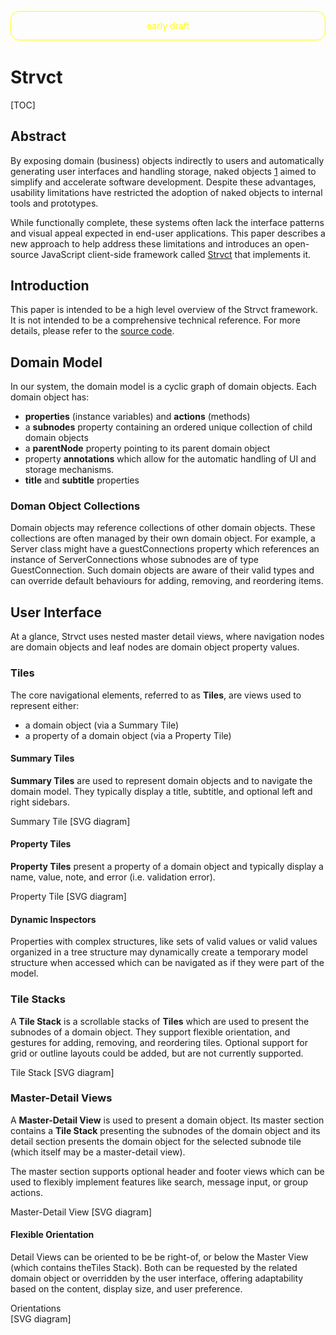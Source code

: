 <head>
  <title>strvct paper</title>
</head>

<div style="color: yellow;
        margin: 1em auto;
        margin-bottom: 3em;
        width: 100%;
        max-width: 600px;
        text-align: center;
        border: 1px solid yellow;
        padding: 1em;
        border-radius: 1em;
        box-sizing: border-box;">early draft</div>

# Strvct

[TOC]

## Abstract

By exposing domain (business) objects indirectly to users and automatically generating user interfaces and handling storage, naked objects [1] aimed to simplify and accelerate software development. Despite these advantages, usability limitations have restricted the adoption of naked objects to internal tools and prototypes.

While functionally complete, these systems often lack the interface patterns and visual appeal expected in end-user applications. This paper describes a new approach to help address these limitations and introduces an open-source JavaScript client-side framework called [Strvct](https://github.com/stevedekorte/strvct.net) that implements it.

## Introduction

This paper is intended to be a high level overview of the Strvct framework. It is not intended to be a comprehensive technical reference. For more details, please refer to the [source code](https://github.com/stevedekorte/strvct.net/README_technical.md).

<!--
## Overview

Strvct is a client-side JavaScript framework for creating single page web applications using a transparently persisted Naked Objects system in which only the domain model objects need to be defined and the user interfaces and storage are handled automatically.

<diagram>
<object type="image/svg+xml" data="docs/mvs.svg">[SVG diagram]</object>
</diagram>
-->

## Domain Model

In our system, the domain model is a cyclic graph of domain objects.
Each domain object has:

- **properties** (instance variables) and **actions** (methods)
- a **subnodes** property containing an ordered unique collection of child domain objects
- a **parentNode** property pointing to its parent domain object
- property **annotations** which allow for the automatic handling of UI and storage mechanisms.
- **title** and **subtitle** properties

### Doman Object Collections

Domain objects may reference collections of other domain objects. These collections are often managed by their own domain object. For example, a Server class might have a guestConnections property which references an instance of ServerConnections whose subnodes are of type GuestConnection. Such domain objects are aware of their valid types and can override default behaviours for adding, removing, and reordering items.

## User Interface

At a glance, Strvct uses nested master detail views, where navigation nodes are domain objects and leaf nodes are domain object property values.

### Tiles

The core navigational elements, referred to as **Tiles**, are views used to represent either:

- a domain object (via a Summary Tile)
- a property of a domain object (via a Property Tile)

#### Summary Tiles

**Summary Tiles** are used to represent domain objects and to navigate the domain model. They typically display a title, subtitle, and optional left and right sidebars.

<diagram>
Summary Tile
<object type="image/svg+xml" data="docs/summary-tile.svg" style="width: 100%; height: auto;">[SVG diagram]</object>
</diagram>

#### Property Tiles

**Property Tiles** present a property of a domain object and typically display a name, value, note, and error (i.e. validation error).

<diagram>
Property Tile
<object type="image/svg+xml" data="docs/property-tile.svg" style="width: 100%; height: auto;">[SVG diagram]</object>
</diagram>

#### Dynamic Inspectors

Properties with complex structures, like sets of valid values or valid values organized in a tree structure may dynamically create a temporary model structure when accessed which can be navigated as if they were part of the model.

<!--
### Summary Customization

A notable feature of the Tiles is their ability to generate summaries that reflect deeper levels of the hierarchy. This is controlled by annotations on the Tiles' slots, which dictate whether or not sub-item summaries should be included. This provides a powerful way to condense information, giving users a quick overview of nested structures without requiring deep navigation.
-->

### Tile Stacks

A **Tile Stack** is a scrollable stacks of **Tiles** which are used to present the subnodes of a domain object. They support flexible orientation, and gestures for adding, removing, and reordering tiles. Optional support for grid or outline layouts could be added, but are not currently supported.

<diagram>
Tile Stack
<object type="image/svg+xml" data="docs/tiles.svg" style="width: 100%; height: auto;">[SVG diagram]</object>
</diagram>

### Master-Detail Views

A **Master-Detail View** is used to present a domain object. Its master section contains a **Tile Stack** presenting the subnodes of the domain object and its detail section presents the domain object for the selected subnode tile (which itself may be a master-detail view).

The master section supports optional header and footer views which can be used to flexibly implement features like search, message input, or group actions.

<diagram>
Master-Detail View
<object type="image/svg+xml" data="docs/master-detail.svg" style="width: 100%; height: auto;">[SVG diagram]</object>
</diagram>

#### Flexible Orientation

Detail Views can be oriented to be be right-of, or below the Master View (which contains theTiles Stack). Both can be requested by the related domain object or overridden by the user interface, offering adaptability based on the content, display size, and user preference.

<diagram style="position: relative;
  width: 100%;
  overflow: hidden; 
  border: 0px solid white;
  margin: 0em auto;
  box-sizing: border-box;
   ">
Orientations
<object type="image/svg+xml" data="docs/orientations.svg" style="  display: inline-block;
  width: 100%;
  height: 100%;
  box-sizing: border-box;
  top: 0;
  left: 0;">[SVG diagram]</object>
</diagram>

#### Auto Collapsing and Expanding

Master-Detail views have the default behaviour of automatically collapsing and expandas needed during navigation in order to best fit on screen. For example, on very small screens, such as watches, it might collapse to only show the last Tile Stack, while larger screens as many of the right most Tile Stacks as possible.

### Nesting

By nesting these master-detail views with a combination of orientations, a flexible navigation structure is formed which maps well to many common application design patterns. This flexibility can be used to automatically adapt the layout based on the content, display size, and user preference.

<diagram>
  <div style="display: inline-block; height: fit-content; width: 30%; max-width: 100%;">
  Vertical<br>
  <object type="image/svg+xml" data="docs/vertical-hierarchical-miller-columns.svg">[SVG diagram]</object>
  </div>
  <div style="display: inline-block; height: fit-content; width: 30%; max-width: 100%;">
  Horizontal<br>
  <object type="image/svg+xml" data="docs/horizontal-hierarchical-miller-columns.svg">[SVG diagram]</object>
  </div>
  <div style="display: inline-block; height: fit-content; width: 30%; max-width: 100%;">
  Hybrid<br>
  <object type="image/svg+xml" data="docs/hybrid-hierarchical-miller-columns.svg">[SVG diagram]</object>
  </div>
</diagram>

### Navigation

- selected tiles on navigation path are highlighted
- active tile (most recently selected) tile is highlghted differently

### UI Advantages

As the entire UI is composed of these Tile Stack views, features implemented for the Master-Detail views are immeditately available for the entire UI, such as:

- consistent:

  - navigation
  - visual structure
  - interactions
    - adding, removing, reordering
    - search

- every level has:
  - responsive design
  - arbitrary depth navigation
  - flexible layout

## Storage

### Requirements

Domain object classes must declare:

- If their instances are persistent
- Which of their properties are persistent

### Persistence Mechanism

- Each persistent domain object and referenced JavaScript collection (Arrays, ArrayBuffers, Maps, Sets, Dictionaries) is:

  - Assigned a unique persistence ID
  - Stored as a single JSON record

- Mutations on persistent properties (or collections) auto queue the object for storage

- new or updated object records are committed in a single transaction at the end of the event loop

- Automatic garbage collection of the stored object graph occurs, on startup or when requested
- Only objects reachable from the root domain object are stored. That is, an object is not queued for storage unless it is set in a persistent property or as a member of a persistent collection.

<!--
- the database is a IndexedDB Object Store indexed by the Domain Object's unique ID
-->

In addition, garbage collection of persistent objects which become unreachable is performed automatically.

[1]: http://downloads.nakedobjects.net/resources/Pawson%20thesis.pdf "Pawson, R., & Matthews, R. (2000). Naked Objects (Technical Report)"
